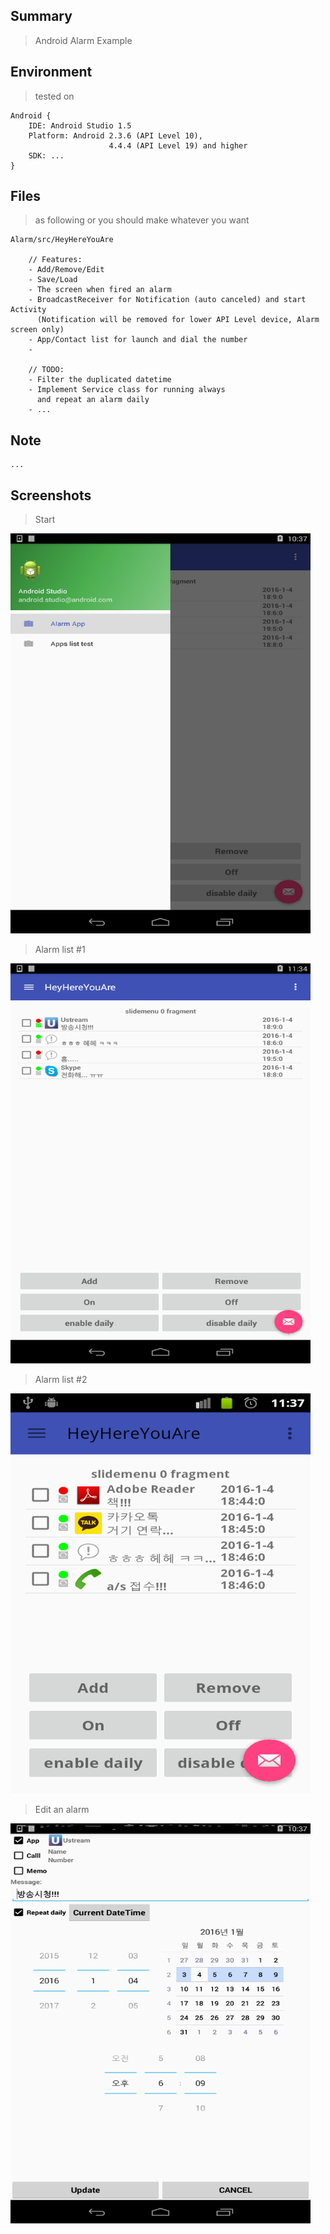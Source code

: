 Summary
----------
> Android Alarm Example


Environment
----------
> tested on

    Android {
        IDE: Android Studio 1.5
        Platform: Android 2.3.6 (API Level 10),
                          4.4.4 (API Level 19) and higher
        SDK: ...
    }


Files
----------
> as following or you should make whatever you want

    Alarm/src/HeyHereYouAre

        // Features:
        - Add/Remove/Edit
        - Save/Load
        - The screen when fired an alarm
        - BroadcastReceiver for Notification (auto canceled) and start Activity
          (Notification will be removed for lower API Level device, Alarm screen only)
        - App/Contact list for launch and dial the number
        -

        // TODO:
        - Filter the duplicated datetime
        - Implement Service class for running always
          and repeat an alarm daily
        - ...


Note
----------
>
    ...



Screenshots
----------

> Start

<img src="https://github.com/godmode2k/mobile_app_examples/raw/master/Android/Alarm/screenshots/screenshot_01.png" alt="alt text" width="480" height="640">

> Alarm list #1

<img src="https://github.com/godmode2k/mobile_app_examples/raw/master/Android/Alarm/screenshots/screenshot_02.png" alt="alt text" width="480" height="640">

> Alarm list #2

<img src="https://github.com/godmode2k/mobile_app_examples/raw/master/Android/Alarm/screenshots/screenshot_03.png" alt="alt text" width="480" height="640">

> Edit an alarm

<img src="https://github.com/godmode2k/mobile_app_examples/raw/master/Android/Alarm/screenshots/screenshot_04.png" alt="alt text" width="480" height="640">


